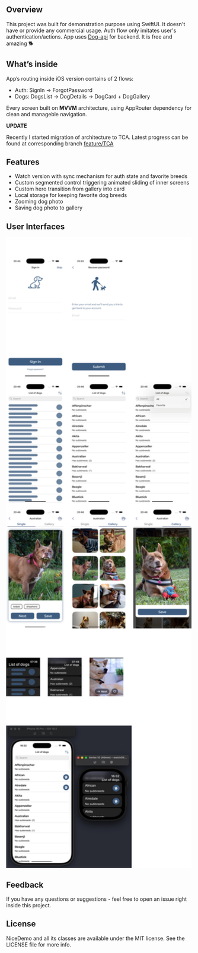 ## Overview
This project was built for demonstration purpose using SwiftUI. It doesn't have or provide any commercial usage. Auth flow only imitates user's authentication/actions.
App uses [Dog-api](https://dog.ceo/dog-api/) for backend. It is free and amazing 🐕

## What’s inside
App’s routing inside iOS version contains of 2 flows: 

* Auth: SignIn -> ForgotPassword 
* Dogs: DogsList -> DogDetails -> DogCard + DogGallery

Every screen built on **MVVM** architecture, using AppRouter dependency for clean and manageble navigation.

**UPDATE**

Recently I started migration of architecture to TCA. Latest progress can be found at corresponding branch [feature/TCA](https://github.com/Kharauzov/NiceDemo-SwiftUI/tree/feature/TCA)

## Features
* Watch version with sync mechanism for auth state and favorite breeds
* Custom segmented control triggering animated sliding of inner screens
* Custom hero transition from gallery into card
* Local storage for keeping favorite dog breeds
* Zooming dog photo
* Saving dog photo to gallery

## User Interfaces

<p align="left">
<img src="https://github.com/Kharauzov/NiceDemo-SwiftUI/blob/main/overview_with_watch.png" width="500px" height="1700px"/>
</p>

## Feedback
If you have any questions or suggestions - feel free to open an issue right inside this project.

## License
NiceDemo and all its classes are available under the MIT license. See the LICENSE file for more info.
